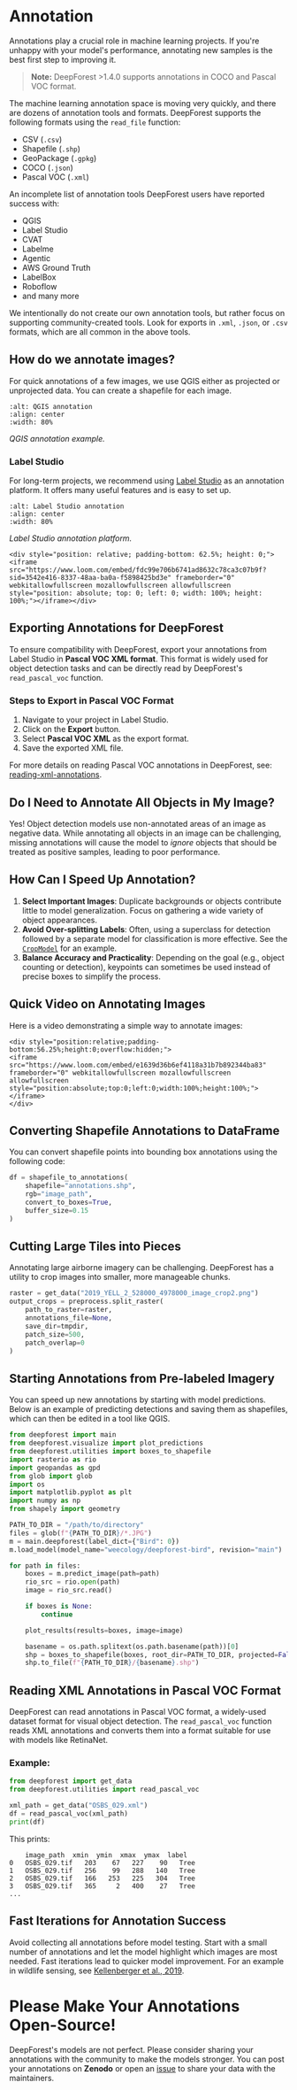 # Annotation

Annotations play a crucial role in machine learning projects. If you're unhappy with your model's performance, annotating new samples is the best first step to improving it.

> **Note:** DeepForest >1.4.0 supports annotations in COCO and Pascal VOC format.

The machine learning annotation space is moving very quickly, and there are dozens of annotation tools and formats. DeepForest supports the following formats using the `read_file` function:

- CSV (`.csv`)
- Shapefile (`.shp`)
- GeoPackage (`.gpkg`)
- COCO (`.json`)
- Pascal VOC (`.xml`)

An incomplete list of annotation tools DeepForest users have reported success with:

- QGIS
- Label Studio
- CVAT
- Labelme
- Agentic
- AWS Ground Truth
- LabelBox
- Roboflow
- and many more

We intentionally do not create our own annotation tools, but rather focus on supporting community-created tools. Look for exports in `.xml`, `.json`, or `.csv` formats, which are all common in the above tools.

## How do we annotate images?

For quick annotations of a few images, we use QGIS either as projected or unprojected data. You can create a shapefile for each image.

```{figure} ../../www/QGIS_annotation.png
:alt: QGIS annotation
:align: center
:width: 80%
```
*QGIS annotation example.*

### Label Studio

For long-term projects, we recommend using [Label Studio](https://labelstud.io/) as an annotation platform. It offers many useful features and is easy to set up.

```{figure} ../../www/label_studio.png
:alt: Label Studio annotation
:align: center
:width: 80%
```
*Label Studio annotation platform.*

```{raw} html
<div style="position: relative; padding-bottom: 62.5%; height: 0;"><iframe src="https://www.loom.com/embed/fdc99e706b6741ad8632c78ca3c07b9f?sid=3542e416-8337-48aa-ba0a-f5898425bd3e" frameborder="0" webkitallowfullscreen mozallowfullscreen allowfullscreen style="position: absolute; top: 0; left: 0; width: 100%; height: 100%;"></iframe></div>
```

## Exporting Annotations for DeepForest

To ensure compatibility with DeepForest, export your annotations from Label Studio in **Pascal VOC XML format**. This format is widely used for object detection tasks and can be directly read by DeepForest's `read_pascal_voc` function.

### Steps to Export in Pascal VOC Format

1. Navigate to your project in Label Studio.
2. Click on the **Export** button.
3. Select **Pascal VOC XML** as the export format.
4. Save the exported XML file.

For more details on reading Pascal VOC annotations in DeepForest, see: [reading-xml-annotations](#reading-xml-annotations-in-pascal-voc-format).

## Do I Need to Annotate All Objects in My Image?

Yes! Object detection models use non-annotated areas of an image as negative data. While annotating all objects in an image can be challenging, missing annotations will cause the model to *ignore* objects that should be treated as positive samples, leading to poor performance.

## How Can I Speed Up Annotation?

1. **Select Important Images**: Duplicate backgrounds or objects contribute little to model generalization. Focus on gathering a wide variety of object appearances.
2. **Avoid Over-splitting Labels**: Often, using a superclass for detection followed by a separate model for classification is more effective. See the [`CropModel`](03_cropmodels.md) for an example.
3. **Balance Accuracy and Practicality**: Depending on the goal (e.g., object counting or detection), keypoints can sometimes be used instead of precise boxes to simplify the process.

## Quick Video on Annotating Images

Here is a video demonstrating a simple way to annotate images:

```{raw} html
<div style="position:relative;padding-bottom:56.25%;height:0;overflow:hidden;">
<iframe src="https://www.loom.com/embed/e1639d36b6ef4118a31b7b892344ba83" frameborder="0" webkitallowfullscreen mozallowfullscreen allowfullscreen style="position:absolute;top:0;left:0;width:100%;height:100%;"></iframe>
</div>
```

## Converting Shapefile Annotations to DataFrame

You can convert shapefile points into bounding box annotations using the following code:

```python
df = shapefile_to_annotations(
    shapefile="annotations.shp",
    rgb="image_path",
    convert_to_boxes=True,
    buffer_size=0.15
)
```

## Cutting Large Tiles into Pieces

Annotating large airborne imagery can be challenging. DeepForest has a utility to crop images into smaller, more manageable chunks.

```python
raster = get_data("2019_YELL_2_528000_4978000_image_crop2.png")
output_crops = preprocess.split_raster(
    path_to_raster=raster,
    annotations_file=None,
    save_dir=tmpdir,
    patch_size=500,
    patch_overlap=0
)
```

## Starting Annotations from Pre-labeled Imagery

You can speed up new annotations by starting with model predictions. Below is an example of predicting detections and saving them as shapefiles, which can then be edited in a tool like QGIS.

```python
from deepforest import main
from deepforest.visualize import plot_predictions
from deepforest.utilities import boxes_to_shapefile
import rasterio as rio
import geopandas as gpd
from glob import glob
import os
import matplotlib.pyplot as plt
import numpy as np
from shapely import geometry

PATH_TO_DIR = "/path/to/directory"
files = glob(f"{PATH_TO_DIR}/*.JPG")
m = main.deepforest(label_dict={"Bird": 0})
m.load_model(model_name="weecology/deepforest-bird", revision="main")

for path in files:
    boxes = m.predict_image(path=path)
    rio_src = rio.open(path)
    image = rio_src.read()

    if boxes is None:
        continue

    plot_results(results=boxes, image=image)

    basename = os.path.splitext(os.path.basename(path))[0]
    shp = boxes_to_shapefile(boxes, root_dir=PATH_TO_DIR, projected=False)
    shp.to_file(f"{PATH_TO_DIR}/{basename}.shp")
```

## Reading XML Annotations in Pascal VOC Format

DeepForest can read annotations in Pascal VOC format, a widely-used dataset format for visual object detection. The `read_pascal_voc` function reads XML annotations and converts them into a format suitable for use with models like RetinaNet.

### Example:

```python
from deepforest import get_data
from deepforest.utilities import read_pascal_voc

xml_path = get_data("OSBS_029.xml")
df = read_pascal_voc(xml_path)
print(df)
```

This prints:

```text
    image_path  xmin  ymin  xmax  ymax  label
0   OSBS_029.tif   203    67   227    90   Tree
1   OSBS_029.tif   256    99   288   140   Tree
2   OSBS_029.tif   166   253   225   304   Tree
3   OSBS_029.tif   365     2   400    27   Tree
...
```

## Fast Iterations for Annotation Success

Avoid collecting all annotations before model testing. Start with a small number of annotations and let the model highlight which images are most needed. Fast iterations lead to quicker model improvement. For an example in wildlife sensing, see [Kellenberger et al., 2019](https://ieeexplore.ieee.org/stamp/stamp.jsp?arnumber=8807383).

# Please Make Your Annotations Open-Source!

DeepForest's models are not perfect. Please consider sharing your annotations with the community to make the models stronger. You can post your annotations on **Zenodo** or open an [issue](https://github.com/weecology/DeepForest/issues) to share your data with the maintainers.
